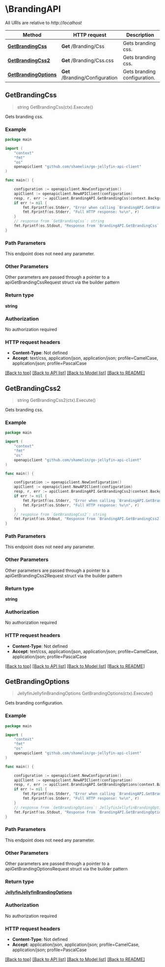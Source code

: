 # \BrandingAPI

All URIs are relative to *http://localhost*

Method | HTTP request | Description
------------- | ------------- | -------------
[**GetBrandingCss**](BrandingAPI.md#GetBrandingCss) | **Get** /Branding/Css | Gets branding css.
[**GetBrandingCss2**](BrandingAPI.md#GetBrandingCss2) | **Get** /Branding/Css.css | Gets branding css.
[**GetBrandingOptions**](BrandingAPI.md#GetBrandingOptions) | **Get** /Branding/Configuration | Gets branding configuration.



## GetBrandingCss

> string GetBrandingCss(ctx).Execute()

Gets branding css.

### Example

```go
package main

import (
	"context"
	"fmt"
	"os"
	openapiclient "github.com/shamelin/go-jellyfin-api-client"
)

func main() {

	configuration := openapiclient.NewConfiguration()
	apiClient := openapiclient.NewAPIClient(configuration)
	resp, r, err := apiClient.BrandingAPI.GetBrandingCss(context.Background()).Execute()
	if err != nil {
		fmt.Fprintf(os.Stderr, "Error when calling `BrandingAPI.GetBrandingCss``: %v\n", err)
		fmt.Fprintf(os.Stderr, "Full HTTP response: %v\n", r)
	}
	// response from `GetBrandingCss`: string
	fmt.Fprintf(os.Stdout, "Response from `BrandingAPI.GetBrandingCss`: %v\n", resp)
}
```

### Path Parameters

This endpoint does not need any parameter.

### Other Parameters

Other parameters are passed through a pointer to a apiGetBrandingCssRequest struct via the builder pattern


### Return type

**string**

### Authorization

No authorization required

### HTTP request headers

- **Content-Type**: Not defined
- **Accept**: text/css, application/json, application/json; profile=CamelCase, application/json; profile=PascalCase

[[Back to top]](#) [[Back to API list]](../README.md#documentation-for-api-endpoints)
[[Back to Model list]](../README.md#documentation-for-models)
[[Back to README]](../README.md)


## GetBrandingCss2

> string GetBrandingCss2(ctx).Execute()

Gets branding css.

### Example

```go
package main

import (
	"context"
	"fmt"
	"os"
	openapiclient "github.com/shamelin/go-jellyfin-api-client"
)

func main() {

	configuration := openapiclient.NewConfiguration()
	apiClient := openapiclient.NewAPIClient(configuration)
	resp, r, err := apiClient.BrandingAPI.GetBrandingCss2(context.Background()).Execute()
	if err != nil {
		fmt.Fprintf(os.Stderr, "Error when calling `BrandingAPI.GetBrandingCss2``: %v\n", err)
		fmt.Fprintf(os.Stderr, "Full HTTP response: %v\n", r)
	}
	// response from `GetBrandingCss2`: string
	fmt.Fprintf(os.Stdout, "Response from `BrandingAPI.GetBrandingCss2`: %v\n", resp)
}
```

### Path Parameters

This endpoint does not need any parameter.

### Other Parameters

Other parameters are passed through a pointer to a apiGetBrandingCss2Request struct via the builder pattern


### Return type

**string**

### Authorization

No authorization required

### HTTP request headers

- **Content-Type**: Not defined
- **Accept**: text/css, application/json, application/json; profile=CamelCase, application/json; profile=PascalCase

[[Back to top]](#) [[Back to API list]](../README.md#documentation-for-api-endpoints)
[[Back to Model list]](../README.md#documentation-for-models)
[[Back to README]](../README.md)


## GetBrandingOptions

> JellyfinJellyfinBrandingOptions GetBrandingOptions(ctx).Execute()

Gets branding configuration.

### Example

```go
package main

import (
	"context"
	"fmt"
	"os"
	openapiclient "github.com/shamelin/go-jellyfin-api-client"
)

func main() {

	configuration := openapiclient.NewConfiguration()
	apiClient := openapiclient.NewAPIClient(configuration)
	resp, r, err := apiClient.BrandingAPI.GetBrandingOptions(context.Background()).Execute()
	if err != nil {
		fmt.Fprintf(os.Stderr, "Error when calling `BrandingAPI.GetBrandingOptions``: %v\n", err)
		fmt.Fprintf(os.Stderr, "Full HTTP response: %v\n", r)
	}
	// response from `GetBrandingOptions`: JellyfinJellyfinBrandingOptions
	fmt.Fprintf(os.Stdout, "Response from `BrandingAPI.GetBrandingOptions`: %v\n", resp)
}
```

### Path Parameters

This endpoint does not need any parameter.

### Other Parameters

Other parameters are passed through a pointer to a apiGetBrandingOptionsRequest struct via the builder pattern


### Return type

[**JellyfinJellyfinBrandingOptions**](JellyfinBrandingOptions.md)

### Authorization

No authorization required

### HTTP request headers

- **Content-Type**: Not defined
- **Accept**: application/json, application/json; profile=CamelCase, application/json; profile=PascalCase

[[Back to top]](#) [[Back to API list]](../README.md#documentation-for-api-endpoints)
[[Back to Model list]](../README.md#documentation-for-models)
[[Back to README]](../README.md)


